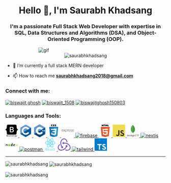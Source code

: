 <!--- - 👋 Hi, I’m @saurabhkhadsang
- 👀 I’m interested in ...
- 🌱 I’m currently learning ...
- 💞️ I’m looking to collaborate on ...
- 📫 How to reach me ...
--->

<h1 align="center">Hello 👋, I'm Saurabh Khadsang</h1>
<h3 align="center"> I'm a passionate Full Stack Web Developer with expertise in SQL, Data Structures and Algorithms (DSA), and Object-Oriented Programming (OOP). </h3>
<!-- <img align="right" alt="gif" width="400" src="https://user-images.githubusercontent.com/55389276/140866485-8fb1c876-9a8f-4d6a-98dc-08c4981eaf70.gif" <p align="left">
---->
<img align="right" alt="gif" width="400" src="https://s6.gifyu.com/images/S4eGJ.gif" <p align="left">

<div align="center">
  <img src="https://komarev.com/ghpvc/?username=saurabhkhadsang&label=Profile%20views&color=0e75b6&style=flat" alt="saurabhkhadsang" />
</div>



- 🌱 I’m currently a full stack MERN developer 

- 📫 How to reach me **saurabhkhadsang2018@gmail.com**


<h3 align="left">Connect with me:</h3>
<p align="left">
<a href="https://www.linkedin.com/in/saurabhkhadsang" target="blank"><img align="center" src="https://raw.githubusercontent.com/rahuldkjain/github-profile-readme-generator/master/src/images/icons/Social/linked-in-alt.svg" alt="biswajit ghosh" height="30" width="40" /></a>
<a href="https://instagram.com/saurabh.khadsang?igshid=NTc4MTIwNjQ2YQ==" target="blank"><img align="center" src="https://raw.githubusercontent.com/rahuldkjain/github-profile-readme-generator/master/src/images/icons/Social/instagram.svg" alt="biswajit_1508" height="30" width="40" /></a>
<a href="https://leetcode.com/saurabhkhadsang2018/" target="blank"><img align="center" src="https://raw.githubusercontent.com/rahuldkjain/github-profile-readme-generator/master/src/images/icons/Social/geeks-for-geeks.svg" alt="biswajitghosh150803" height="30" width="40" /></a>
</p>

<h3 align="left">Languages and Tools:</h3>
<p align="left"> <a href="https://getbootstrap.com" target="_blank" rel="noreferrer"> <img src="https://raw.githubusercontent.com/devicons/devicon/master/icons/bootstrap/bootstrap-plain-wordmark.svg" alt="bootstrap" width="40" height="40"/> </a> <a href="https://www.cprogramming.com/" target="_blank" rel="noreferrer"> <img src="https://raw.githubusercontent.com/devicons/devicon/master/icons/c/c-original.svg" alt="c" width="40" height="40"/> </a> <a href="https://www.w3schools.com/cpp/" target="_blank" rel="noreferrer"> <img src="https://raw.githubusercontent.com/devicons/devicon/master/icons/cplusplus/cplusplus-original.svg" alt="cplusplus" width="40" height="40"/> </a> <a href="https://www.w3schools.com/css/" target="_blank" rel="noreferrer"> <img src="https://raw.githubusercontent.com/devicons/devicon/master/icons/css3/css3-original-wordmark.svg" alt="css3" width="40" height="40"/> </a> <a href="https://expressjs.com" target="_blank" rel="noreferrer"> <img src="https://raw.githubusercontent.com/devicons/devicon/master/icons/express/express-original-wordmark.svg" alt="express" width="40" height="40"/> </a> <a href="https://firebase.google.com/" target="_blank" rel="noreferrer"> <img src="https://www.vectorlogo.zone/logos/firebase/firebase-icon.svg" alt="firebase" width="40" height="40"/> </a> <a href="https://www.w3.org/html/" target="_blank" rel="noreferrer"> <img src="https://raw.githubusercontent.com/devicons/devicon/master/icons/html5/html5-original-wordmark.svg" alt="html5" width="40" height="40"/> </a> <a href="https://developer.mozilla.org/en-US/docs/Web/JavaScript" target="_blank" rel="noreferrer"> <img src="https://raw.githubusercontent.com/devicons/devicon/master/icons/javascript/javascript-original.svg" alt="javascript" width="40" height="40"/> </a> <a href="https://www.mongodb.com/" target="_blank" rel="noreferrer"> <img src="https://raw.githubusercontent.com/devicons/devicon/master/icons/mongodb/mongodb-original-wordmark.svg" alt="mongodb" width="40" height="40"/> </a> <a href="https://nextjs.org/" target="_blank" rel="noreferrer"> <img src="https://cdn.worldvectorlogo.com/logos/nextjs-2.svg" alt="nextjs" width="40" height="40"/> </a> <a href="https://nodejs.org" target="_blank" rel="noreferrer"> <img src="https://raw.githubusercontent.com/devicons/devicon/master/icons/nodejs/nodejs-original-wordmark.svg" alt="nodejs" width="40" height="40"/> </a> <a href="https://postman.com" target="_blank" rel="noreferrer"> <img src="https://www.vectorlogo.zone/logos/getpostman/getpostman-icon.svg" alt="postman" width="40" height="40"/> </a> <a href="https://reactjs.org/" target="_blank" rel="noreferrer"> <img src="https://raw.githubusercontent.com/devicons/devicon/master/icons/react/react-original-wordmark.svg" alt="react" width="40" height="40"/> </a> <a href="https://redux.js.org" target="_blank" rel="noreferrer"> <img src="https://raw.githubusercontent.com/devicons/devicon/master/icons/redux/redux-original.svg" alt="redux" width="40" height="40"/> </a> <a href="https://tailwindcss.com/" target="_blank" rel="noreferrer"> <img src="https://www.vectorlogo.zone/logos/tailwindcss/tailwindcss-icon.svg" alt="tailwind" width="40" height="40"/> </a> <a href="https://www.typescriptlang.org/" target="_blank" rel="noreferrer"> <img src="https://raw.githubusercontent.com/devicons/devicon/master/icons/typescript/typescript-original.svg" alt="typescript" width="40" height="40"/> </a> </p>

<!---
![Saurabh's GitHub stats](https://github-readme-stats.vercel.app/api?username=saurabhkhadsang&theme=dark&show_icons=true)
![Saurabh's GitHub stats](https://github-readme-stats.vercel.app/api?username=saurabhkhadsang&theme=transparent&show_icons=true)
![Saurabh's GitHub stats](https://github-readme-stats.vercel.app/api?username=saurabhkhadsang&theme=react&show_icons=true)

---->

<hr>




<p><img align="left" src="https://github-readme-stats.vercel.app/api/top-langs/?username=saurabhkhadsang&theme=react&show_icons=true&hide_border=true&layout=compact" alt="saurabhkhadsang" /></p>

<p>&nbsp;<img align="center" src="https://github-readme-stats.vercel.app/api?username=saurabhkhadsang&theme=react&show_icons=true&hide_border=true&count_private=false" alt="saurabhkhadsang" /></p>

<p><img align="center" src="https://github-readme-streak-stats.herokuapp.com/?user=saurabhkhadsang&theme=react&hide_border=true" alt="saurabhkhadsang" /></p>


<!---
<p><img align="left" src="https://github-readme-stats.vercel.app/api/top-langs?username=saurabhkhadsang&show_icons=true&locale=en&layout=compact" alt="saurabhkhadsang" /></p>

<p>&nbsp;<img align="center" src="https://github-readme-stats.vercel.app/api?username=saurabhkhadsang&show_icons=true&locale=en" alt="saurabhkhadsang" /></p>

<p><img align="center" src="https://github-readme-streak-stats.herokuapp.com/?user=saurabhkhadsang&" alt="saurabhkhadsang" /></p>

---->

<!---
saurabhkhadsang/saurabhkhadsang is a ✨ special ✨ repository because its `README.md` (this file) appears on your GitHub profile.
You can click the Preview link to take a look at your changes.
--->
